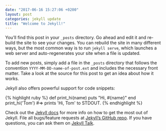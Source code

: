 ```yaml
---
date: "2017-06-16 15:27:06 +0200"
layout: post
categories: jekyll update
title: "Welcome to Jekyll!"
---
```


You’ll find this post in your `_posts` directory. Go ahead and edit it and
re-build the site to see your changes. You can rebuild the site in many
different ways, but the most common way is to run `jekyll serve`, which launches
a web server and auto-regenerates your site when a file is updated.

To add new posts, simply add a file in the `_posts` directory that follows the
convention `YYYY-MM-DD-name-of-post.ext` and includes the necessary front
matter. Take a look at the source for this post to get an idea about how it
works.

Jekyll also offers powerful support for code snippets:

{% highlight ruby %} def print_hi(name) puts "Hi, \#{name}" end print_hi('Tom')
\#=\> prints 'Hi, Tom' to STDOUT. {% endhighlight %}

Check out the [Jekyll docs](https://jekyllrb.com/docs/home) for more info on how
to get the most out of Jekyll. File all bugs/feature requests at [Jekyll’s
GitHub repo](https://github.com/jekyll/jekyll). If you have questions, you can
ask them on [Jekyll Talk](https://talk.jekyllrb.com/).
